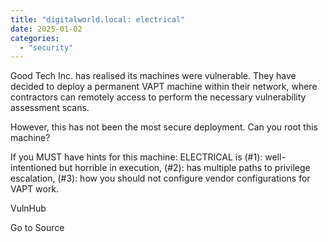 ```yaml
---
title: "digitalworld.local: electrical"
date: 2025-01-02
categories: 
  - "security"
---
```


Good Tech Inc. has realised its machines were vulnerable. They have decided to deploy a permanent VAPT machine within their network, where contractors can remotely access to perform the necessary vulnerability assessment scans.

However, this has not been the most secure deployment. Can you root this machine?

If you MUST have hints for this machine: ELECTRICAL is (#1): well-intentioned but horrible in execution, (#2): has multiple paths to privilege escalation, (#3): how you should not configure vendor configurations for VAPT work.

  
  
  
VulnHub

Go to Source

